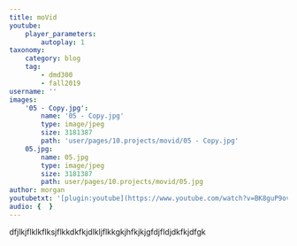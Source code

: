 ```yaml
---
title: moVid
youtube:
    player_parameters:
        autoplay: 1
taxonomy:
    category: blog
    tag:
        - dmd300
        - fall2019
username: ''
images:
    '05 - Copy.jpg':
        name: '05 - Copy.jpg'
        type: image/jpeg
        size: 3181387
        path: 'user/pages/10.projects/movid/05 - Copy.jpg'
    05.jpg:
        name: 05.jpg
        type: image/jpeg
        size: 3181387
        path: user/pages/10.projects/movid/05.jpg
author: morgan
youtubetxt: '[plugin:youtube](https://www.youtube.com/watch?v=BK8guP9ov2U)'
audio: {  }
---
```


dfjlkjflklkflksjflkkdkfkjdlkljflkkgkjhfkjkjgfdjfldjdkfkjdfgk